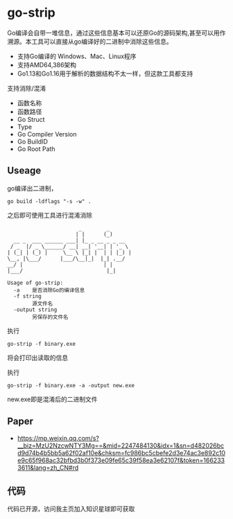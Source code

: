 # go-strip
Go编译会自带一堆信息，通过这些信息基本可以还原Go的源码架构,甚至可以用作溯源。本工具可以直接从go编译好的二进制中消除这些信息。

- 支持Go编译的 Windows、Mac、Linux程序
- 支持AMD64,386架构
- Go1.13和Go1.16用于解析的数据结构不太一样，但这款工具都支持

支持消除/混淆
- 函数名称
- 函数路径
- Go Struct
- Type
- Go Compiler Version
- Go BuildID
- Go Root Path

## Useage
go编译出二进制，
```
go build -ldflags "-s -w" .
```
之后即可使用工具进行混淆消除
```
                       _        _
                      | |      (_)
  __ _  ___ ______ ___| |_ _ __ _ _ __
 / _  |/ _ \______/ __| __| '__| | '_ \
| (_| | (_) |     \__ \ |_| |  | | |_) |
\__, |\___/      |___/\__|_|  |_| .__/
__/ |                          | |
|___/                           |_|

Usage of go-strip:
  -a    是否消除Go的编译信息
  -f string
        源文件名
  -output string
        另保存的文件名
```
执行
```
go-strip -f binary.exe
```
将会打印出读取的信息

执行
```
go-strip -f binary.exe -a -output new.exe
```
new.exe即是混淆后的二进制文件
## Paper
- https://mp.weixin.qq.com/s?__biz=MzU2NzcwNTY3Mg==&mid=2247484130&idx=1&sn=d482026bcd9d74b4b5bb5a62f02af10e&chksm=fc986bc5cbefe2d3e74ac3e892c10e9c65f968ac32bfbd3b0f373e09fe65c39f58ea3e62107f&token=1662333611&lang=zh_CN#rd

## 代码
代码已开源，访问我主页加入知识星球即可获取
